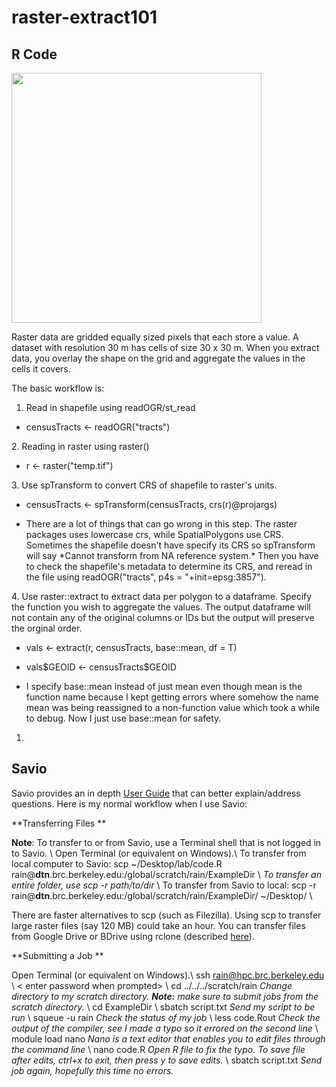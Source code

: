 # raster-extract101

## R Code

<img src="https://i.stack.imgur.com/8E1ug.png" width="400" />

Raster data are gridded equally sized pixels that each store a value. A dataset with resolution 30 m has cells of size 30 x 30 m. When you extract data, you overlay the shape on the grid and aggregate the values in the cells it covers.

The basic workflow is: 
1. Read in shapefile using readOGR/st_read 
<ul><li> censusTracts <- readOGR("tracts") </li></ul>
2. Reading in raster using raster()
<ul><li> r <- raster("temp.tif") </li></ul>
3. Use spTransform to convert CRS of shapefile to raster's units.
<ul><li> censusTracts <- spTransform(censusTracts, crs(r)@projargs) </li></ul>
<ul><li> There are a lot of things that can go wrong in this step. The raster packages uses lowercase crs, while SpatialPolygons use CRS. Sometimes the shapefile doesn't have specify its CRS so spTransform will say *Cannot transform from NA reference system.* Then you have to check the shapefile's metadata to determine its CRS, and reread in the file using readOGR("tracts", p4s = "+init=epsg:3857"). </li></ul>
4. Use raster::extract to extract data per polygon to a dataframe. Specify the function you wish to aggregate the values. The output dataframe will not contain any of the original columns or IDs but the output will preserve the orginal order.
<ul><li> vals <- extract(r, censusTracts, base::mean, df = T) </li></ul>
<ul><li> vals$GEOID <- censusTracts$GEOID </li></ul>
<ul><li> I specify base::mean instead of just mean even though mean is the function name because I kept getting errors where somehow the name mean was being reassigned to a non-function value which took a while to debug. Now I just use base::mean for safety. </li></ul>

1. 

## Savio

Savio provides an in depth [User Guide](https://docs-research-it.berkeley.edu/services/high-performance-computing/user-guide/) that can better explain/address questions. Here is my normal workflow when I use Savio:

**Transferring Files **

**Note**: To transfer to or from Savio, use a Terminal shell that is not logged in to Savio. \\
Open Terminal (or equivalent on Windows).\\
To transfer from local computer to Savio: scp ~/Desktop/lab/code.R rain@**dtn**.brc.berkeley.edu:/global/scratch/rain/ExampleDir \\
*To transfer an entire folder, use scp -r path/to/dir* \\
To transfer from Savio to local: scp -r rain@**dtn**.brc.berkeley.edu:/global/scratch/rain/ExampleDir/ ~/Desktop/ \\

There are faster alternatives to scp (such as Filezilla). Using scp to transfer large raster files (say 120 MB) could take an hour. You can transfer files from Google Drive or BDrive using rclone (described [here](https://docs-research-it.berkeley.edu/services/high-performance-computing/user-guide/transferring-data/rclone-box-bdrive/)).

**Submitting a Job **

Open Terminal (or equivalent on Windows).\\
ssh rain@hpc.brc.berkeley.edu \\
< enter password when prompted> \\
cd ../../../scratch/rain  *Change directory to my scratch directory. **Note:** make sure to submit jobs from the scratch directory.* \\
cd ExampleDir \\
sbatch script.txt *Send my script to be run* \\
squeue -u rain *Check the status of my job* \\
less code.Rout *Check the output of the compiler, see I made a typo so it errored on the second line* \\
module load nano *Nano is a text editor that enables you to edit files through the command line* \\
nano code.R *Open R file to fix the typo. To save file after edits, ctrl+x to exit, then press y to save edits.* \\
sbatch script.txt *Send job again, hopefully this time no errors.*

